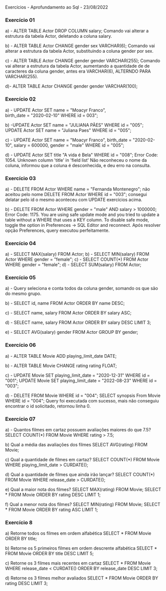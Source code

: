 Exercícios - Aprofundamento ao Sql - 23/08/2022

### Exercício 01
a) - ALTER TABLE Actor DROP COLUMN salary;
Comando vai alterar a estrutura da tabela Actor, deletando a coluna salary. 

b) - ALTER TABLE Actor CHANGE gender sex VARCHAR(6);
Comando vai alterar a estrutura da tabela Actor, substituindo a coluna gender por sex.

c) - ALTER TABLE Actor CHANGE gender gender VARCHAR(255);
Comando vai alterar a estrutura da tabela Actor, aumentando a quantidade de de caracteres da coluna gender, antes era VARCHAR(6), ALTERNDO PARA VARCHAR(255).

d)- ALTER TABLE Actor CHANGE gender gender VARCHAR(100);

### Exercício 02

a) - UPDATE Actor SET name = "Moacyr Franco", 	
     birth_date = "2020-02-10" WHERE id = 003";

b) -UPDATE Actor SET name = "JULIANA PÃES" WHERE  id = "005";
    UPDATE Actor SET name = "Juliana Paes" WHERE  id = "005";

c) - UPDATE Actor SET name = "Moacyr Franco", birth_date = "2020-02-10", salary = 600000,
gender = "male" WHERE id = "005";

d) - UPDATE Actor SET title "A vida é Bela" WHERE id = "008";
 Error Code: 1054. Unknown column 'title' in 'field list'
 Não reconheceu o nome da coluna, informou que a coluna é desconhecida, e deu erro na consulta.
 
### Exercício 03
a) - DELETE FROM Actor WHERE name = "Fernanda Montenegro"; não aceitou pelo nome
     DELETE FROM Actor WHERE id = "003"; consegui delatar pelo id
     o mesmo aconteceu com UPDATE exercícios acima.

b) - DELETE FROM Actor WHERE gender = "male" AND salary > 1000000;
Error Code: 1175. You are using safe update mode and you tried to update a table without a WHERE that uses a KEY column.  To disable safe mode, toggle the option in Preferences -> SQL Editor and reconnect.
Após resolver opção Preferences, query executou perfeitamente.

### Exercício 04
a) - SELECT MAX(salary) FROM Actor;
b) - SELECT MIN(salary) FROM Actor WHERE gender = "female";
c) - SELECT COUNT(*) FROM Actor WHERE gender = "female";
d) - SELECT SUM(salary) FROM Actor;

### Exercício 05
a) - Query seleciona e conta todos da coluna gender, somando os que são do mesmo grupo. 

b) - SELECT id, name FROM Actor ORDER BY name DESC;

c) - SELECT name, salary FROM Actor ORDER BY salary ASC;

d) - SELECT name, salary FROM Actor ORDER BY salary DESC LIMIT 3;

e) - SELECT AVG(salary) gender FROM Actor GROUP BY gender;

### Exercício 06
a) - ALTER TABLE Movie ADD playing_limit_date DATE;

b) - ALTER TABLE Movie CHANGE rating rating FLOAT;

c) - UPDATE Movie SET playing_limit_date = "2020-12-31" WHERE id = "001";
     UPDATE Movie SET playing_limit_date = "2022-08-23" WHERE id = "003";
                   
d) - DELETE FROM Movie WHERE id = "004";
     SELECT synopsis From Movie WHERE id = "004";
     Query foi executada com sucesso, mais não conseguiu encontrar o id solicitado, 
     retornou linha 0. 

### Exercício 07
a) - Quantos filmes em cartaz possuem avaliações maiores do que 7.5?
     SELECT COUNT(*) FROM Movie WHERE rating > 7.5;

b) Qual a média das avaliações dos filmes
   SELECT AVG(rating) FROM Movie;

c) Qual a quantidade de filmes em cartaz?
    SELECT COUNT(*) FROM Movie WHERE playing_limit_date > CURDATE();

d) Qual a quantidade de filmes que ainda irão lançar?
    SELECT COUNT(*) FROM Movie WHERE release_date > CURDATE();

e) Qual a maior nota dos filmes?
    SELECT MAX(rating) FROM Movie;
    SELECT * FROM Movie ORDER BY rating DESC LIMIT 1;

f) Qual a menor nota dos filmes?
    SELECT MIN(rating) FROM Movie;
    SELECT * FROM Movie ORDER BY rating ASC LIMIT 1;

### Exercício 8
a) Retorne todos os filmes em ordem alfabética
   SELECT * FROM Movie ORDER BY title;

b) Retorne os 5 primeiros filmes em ordem descrente alfabética 
   SELECT * FROM Movie ORDER BY title DESC LIMIT 5;

c) Retorne os 3 filmes mais recentes em cartaz
   SELECT * FROM Movie WHERE release_date < CURDATE() 
    ORDER BY release_date DESC LIMIT 3;

d) Retorne os 3 filmes melhor avaliados
   SELECT * FROM Movie ORDER BY rating DESC LIMIT 3;